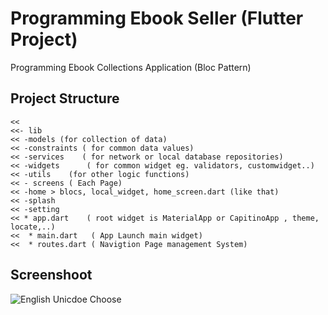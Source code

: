 # Programming Ebook Seller (Flutter Project)

Programming Ebook Collections Application (Bloc Pattern)


Project Structure
--------
    
    <<
    <<- lib
    << -models (for collection of data)
    << -constraints ( for common data values)
    << -services    ( for network or local database repositories)
    << -widgets      ( for common widget eg. validators, customwidget..)
    << -utils    (for other logic functions)
    << - screens ( Each Page)
    << -home > blocs, local_widget, home_screen.dart (like that)
    << -splash
    << -setting
    << * app.dart    ( root widget is MaterialApp or CapitinoApp , theme, locate,..)
    <<  * main.dart   ( App Launch main widget)
    <<  * routes.dart ( Navigtion Page management System)
   
  
Screenshoot
--------
  <img alt="English Unicdoe Choose" src="https://github.com/dev-mgkaung/Knowledge-NoteList/blob/gh-page/maxresdefault.jpg" />
